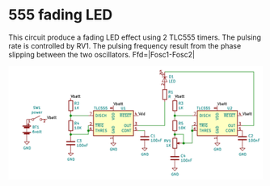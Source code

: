 555 fading LED
==============

This circuit produce a fading LED effect using 2 TLC555 timers.  The pulsing rate is controlled by RV1.
The pulsing frequency result from the phase slipping between the two oscillators. 
Ffd=|Fosc1-Fosc2|

![555 fading LED](555_fading.png)


